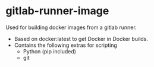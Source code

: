 # gitlab-runner-image

Used for building docker images from a gitlab runner.

*  Based on docker:latest to get Docker in Docker builds. 
*  Contains the following extras for scripting
    * Python (pip included)
    * git
